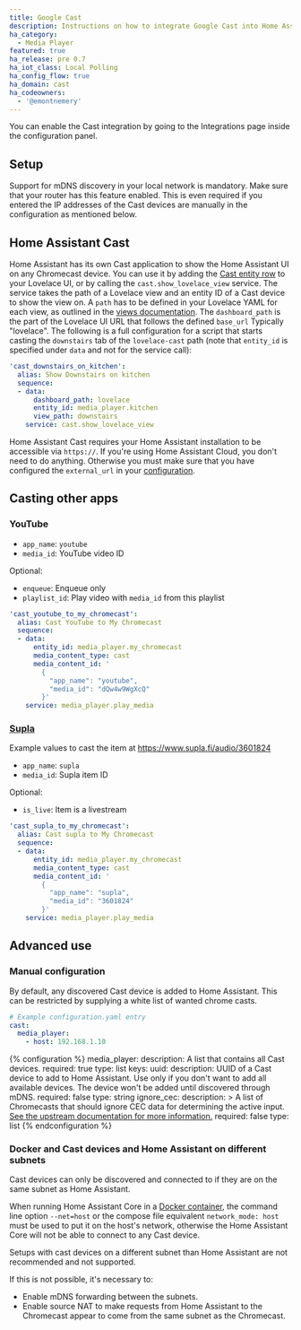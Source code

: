```yaml
---
title: Google Cast
description: Instructions on how to integrate Google Cast into Home Assistant.
ha_category:
  - Media Player
featured: true
ha_release: pre 0.7
ha_iot_class: Local Polling
ha_config_flow: true
ha_domain: cast
ha_codeowners:
  - '@emontnemery'
---
```


You can enable the Cast integration by going to the Integrations page inside the configuration panel.

## Setup

Support for mDNS discovery in your local network is mandatory. Make sure that your router has this feature enabled. This is even required if you entered the IP addresses of the Cast devices are manually in the configuration as mentioned below.

## Home Assistant Cast

Home Assistant has its own Cast application to show the Home Assistant UI on any Chromecast device.  You can use it by adding the [Cast entity row](/lovelace/entities/#cast) to your Lovelace UI, or by calling the `cast.show_lovelace_view` service. The service takes the path of a Lovelace view and an entity ID of a Cast device to show the view on. A `path` has to be defined in your Lovelace YAML for each view, as outlined in the [views documentation](/lovelace/views/#path). The `dashboard_path` is the part of the Lovelace UI URL that follows the defined `base_url` Typically "lovelace". The following is a full configuration for a script that starts casting the `downstairs` tab of the `lovelace-cast` path (note that `entity_id` is specified under `data` and not for the service call):

```yaml
'cast_downstairs_on_kitchen':
  alias: Show Downstairs on kitchen
  sequence:
  - data:
      dashboard_path: lovelace
      entity_id: media_player.kitchen
      view_path: downstairs
    service: cast.show_lovelace_view
```
<div class='note'>

Home Assistant Cast requires your Home Assistant installation to be accessible via `https://`. If you're using Home Assistant Cloud, you don't need to do anything. Otherwise you must make sure that you have configured the `external_url` in your [configuration](/docs/configuration/basic).

</div>

## Casting other apps

### YouTube

- `app_name`: `youtube`
- `media_id`: YouTube video ID

Optional:
- `enqueue`: Enqueue only
- `playlist_id`: Play video with `media_id` from this playlist

```yaml
'cast_youtube_to_my_chromecast':
  alias: Cast YouTube to My Chromecast
  sequence:
  - data:
      entity_id: media_player.my_chromecast
      media_content_type: cast
      media_content_id: '
        {
          "app_name": "youtube",
          "media_id": "dQw4w9WgXcQ"
        }'
    service: media_player.play_media
```

### [Supla](https://www.supla.fi/)

Example values to cast the item at https://www.supla.fi/audio/3601824

- `app_name`: `supla`
- `media_id`: Supla item ID

Optional:
- `is_live`: Item is a livestream

```yaml
'cast_supla_to_my_chromecast':
  alias: Cast supla to My Chromecast
  sequence:
  - data:
      entity_id: media_player.my_chromecast
      media_content_type: cast
      media_content_id: '
        {
          "app_name": "supla",
          "media_id": "3601824"
        }'
    service: media_player.play_media
```

## Advanced use

### Manual configuration

By default, any discovered Cast device is added to Home Assistant. This can be restricted by supplying a white list of wanted chrome casts.

```yaml
# Example configuration.yaml entry
cast:
  media_player:
    - host: 192.168.1.10
```

{% configuration %}
media_player:
  description: A list that contains all Cast devices.
  required: true
  type: list
  keys:
    uuid:
      description: UUID of a Cast device to add to Home Assistant. Use only if you don't want to add all available devices. The device won't be added until discovered through mDNS.
      required: false
      type: string
    ignore_cec:
      description: >
        A list of Chromecasts that should ignore CEC data for determining the
        active input. [See the upstream documentation for more information.](https://github.com/balloob/pychromecast#ignoring-cec-data)
      required: false
      type: list
{% endconfiguration %}

### Docker and Cast devices and Home Assistant on different subnets

Cast devices can only be discovered and connected to if they are on the same subnet as Home Assistant.

When running Home Assistant Core in a [Docker container](/docs/installation/docker/), the command line option `--net=host` or the compose file equivalent `network_mode: host` must be used to put it on the host's network, otherwise the Home Assistant Core will not be able to connect to any Cast device.

Setups with cast devices on a different subnet than Home Assistant are not recommended and not supported.

If this is not possible, it's necessary to:

- Enable mDNS forwarding between the subnets.
- Enable source NAT to make requests from Home Assistant to the Chromecast appear to come from the same subnet as the Chromecast.
